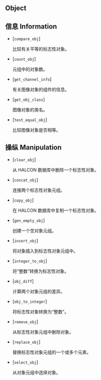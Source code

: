 ## Object

## 信息 Information

- [`compare_obj`]

  比较有关平等的标志性对象。

- [`count_obj`]

  元组中的对象数。

- [`get_channel_info`]

  有关图像对象的组件的信息。

- [`get_obj_class`]

  图像对象的类名。

- [`test_equal_obj`]

  比较图像对象是否相等。

## 操纵 Manipulation

- [`clear_obj`]

  从 HALCON 数据库中删除一个标志性对象。

- [`concat_obj`]

  连接两个标志性对象元组。

- [`copy_obj`]

  在 HALCON 数据库中复制一个标志性对象。

- [`gen_empty_obj`]

  创建一个空对象元组。

- [`insert_obj`]

  将对象插入到标志性对象元组中。

- [`integer_to_obj`]

  将“整数”转换为标志性对象。

- [`obj_diff`]

  计算两个对象元组的差异。

- [`obj_to_integer`]

  将标志性对象转换为“整数”。

- [`remove_obj`]

  从标志性对象元组中删除对象。

- [`replace_obj`]

  替换标志性对象元组的一个或多个元素。

- [`select_obj`]

  从对象元组中选择对象。